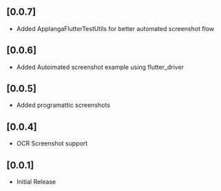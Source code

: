 ## [0.0.7]

* Added ApplangaFlutterTestUtils for better automated screenshot flow

## [0.0.6]

* Added Autoimated screenshot example using flutter_driver

## [0.0.5]

* Added programattic screenshots

## [0.0.4]

* OCR Screenshot support


## [0.0.1]

* Initial Release
